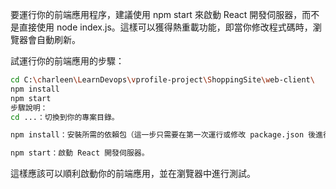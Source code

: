 要運行你的前端應用程序，建議使用 npm start 來啟動 React 開發伺服器，而不是直接使用 node index.js。這樣可以獲得熱重載功能，即當你修改程式碼時，瀏覽器會自動刷新。

試運行你的前端應用的步驟：

```sh
cd C:\charleen\LearnDevops\vprofile-project\ShoppingSite\web-client\
npm install
npm start
步驟說明：
cd ...：切換到你的專案目錄。

npm install：安裝所需的依賴包（這一步只需要在第一次運行或修改 package.json 後進行）。

npm start：啟動 React 開發伺服器。
```

這樣應該可以順利啟動你的前端應用，並在瀏覽器中進行測試。